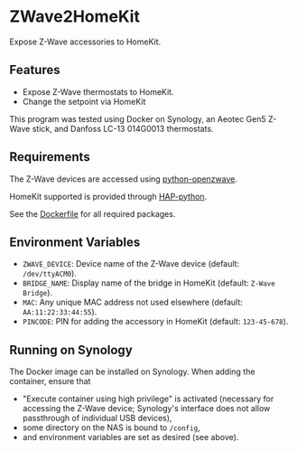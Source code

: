 # ZWave2HomeKit
Expose Z-Wave accessories to HomeKit.


## Features

 * Expose Z-Wave thermostats to HomeKit.
 * Change the setpoint via HomeKit


This program was tested using Docker on Synology,
an Aeotec Gen5 Z-Wave stick,
and Danfoss LC-13 014G0013 thermostats.


## Requirements

The Z-Wave devices are accessed using [python-openzwave](https://github.com/OpenZWave/python-openzwave).

HomeKit supported is provided through [HAP-python](https://github.com/ikalchev/HAP-python).

See the [Dockerfile](Dockerfile) for all required packages.


## Environment Variables

 * `ZWAVE_DEVICE`: Device name of the Z-Wave device (default: `/dev/ttyACM0`).
 * `BRIDGE_NAME`:  Display name of the bridge in HomeKit (default: `Z-Wave Bridge`).
 * `MAC`:          Any unique MAC address not used elsewhere (default: `AA:11:22:33:44:55`).
 * `PINCODE`:      PIN for adding the accessory in HomeKit (default: `123-45-678`).


## Running on Synology

The Docker image can be installed on Synology.
When adding the container, ensure that

 * "Execute container using high privilege" is activated
   (necessary for accessing the Z-Wave device; Synology's interface does not allow passthrough of individual USB devices),
 * some directory on the NAS is bound to `/config`,
 * and environment variables are set as desired (see above).
